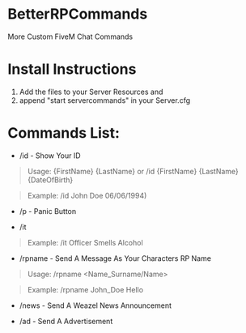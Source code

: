 # BetterRPCommands
More Custom FiveM Chat Commands

# Install Instructions
1. Add the files to your Server Resources and
2. append "start servercommands" in your Server.cfg

# Commands List:
- /id - Show Your ID

>Usage: {FirstName} {LastName} or  /id {FirstName} {LastName} {DateOfBirth}

>Example: /id John Doe 06/06/1994)

- /p - Panic Button

- /it 
>Example: /it Officer Smells Alcohol

- /rpname - Send A Message As Your Characters RP Name 

>Usage: /rpname <Name_Surname/Name> <Message>

>Example: /rpname John_Doe Hello  

- /news - Send A Weazel News Announcement

- /ad - Send A Advertisement
